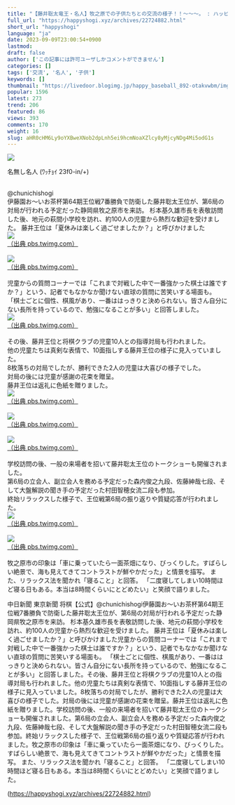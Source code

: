 ```yaml
---
title: "【藤井聡太竜王・名人】牧之原での子供たちとの交流の様子！！～～～。 : ハッピー将棋タイムズ"
full_url: "https://happyshogi.xyz/archives/22724882.html"
short_url: "happyshogi"
language: "ja"
date: 2023-09-09T23:00:54+0900
lastmod: 
draft: false
author: ['この記事には許可ユーザしかコメントができません']
categories: []
tags: ['交流', '名人', '子供']
keywords: []
thumbnail: "https://livedoor.blogimg.jp/happy_baseball_892-otakvwbm/imgs/a/9/a9f2f55b-s.jpg"
popular: 1596
latest: 273
trend: 206
featured: 86
views: 393
comments: 170
weight: 16
slug: aHR0cHM6Ly9oYXBweXNob2dpLnh5ei9hcmNoaXZlcy8yMjcyNDg4Mi5odG1s
---
```


![](https://livedoor.blogimg.jp/happy_baseball_892-otakvwbm/imgs/a/9/a9f2f55b-s.jpg)

<div><p id='resuname593'>名無し名人 (ﾜｯﾁｮｲ 23f0-in/+) </p><br> @chunichishogi <br> 伊藤園お～いお茶杯第64期王位戦7番勝負で防衛した藤井聡太王位が、第6局の対局が行われる予定だった静岡県牧之原市を来訪。 杉本基久雄市長を表敬訪問した後、地元の萩間小学校を訪れ、約100人の児童から熱烈な歓迎を受けました。 藤井王位は「夏休みは楽しく過ごせましたか？」と呼びかけました <br> <a id='img_593_1' class='' target='_blank' href='https://pbs.twimg.com/media/F5UoEarbsAAz3Q7.jpg'><img src='https://livedoor.blogimg.jp/happy_baseball_892-otakvwbm/imgs/4/e/4e64269d.jpg'><br>（出典 pbs.twimg.com）<br></a> <br> <a id='img_593_2' class='' target='_blank' href='https://pbs.twimg.com/media/F5UoNBkaMAAqrXF.jpg'><img src='https://livedoor.blogimg.jp/happy_baseball_892-otakvwbm/imgs/8/b/8b55628a.jpg'><br>（出典 pbs.twimg.com）<br></a> <br> 児童からの質問コーナーでは「これまで対戦した中で一番強かった棋士は誰ですか？」という、記者でもなかなか聞けない直球の質問に苦笑いする場面も。 「棋士ごとに個性、棋風があり、一番ははっきりと決められない。皆さん自分にない長所を持っているので、勉強になることが多い」と回答しました。 <br> <a id='img_593_3' class='' target='_blank' href='https://pbs.twimg.com/media/F5Uo96ea4AA1BZQ.jpg'><img src='https://livedoor.blogimg.jp/happy_baseball_892-otakvwbm/imgs/e/8/e8beceaf.jpg'><br>（出典 pbs.twimg.com）<br></a> <br> その後、藤井王位と将棋クラブの児童10人との指導対局も行われました。 <br> 他の児童たちは真剣な表情で、10面指しする藤井王位の様子に見入っていました。 <br> 8枚落ちの対局でしたが、勝利できた2人の児童は大喜びの様子でした。 <br> 対局の後には児童が感謝の花束を贈呈。 <br> 藤井王位は返礼に色紙を贈りました。 <br> <a id='img_593_4' class='' target='_blank' href='https://pbs.twimg.com/media/F5UpmpPaYAAd61G.jpg'><img src='https://livedoor.blogimg.jp/happy_baseball_892-otakvwbm/imgs/e/3/e30cc99f.jpg'><br>（出典 pbs.twimg.com）<br></a> <br> <a id='img_593_5' class='' target='_blank' href='https://pbs.twimg.com/media/F5UpmpTaQAERW9Y.jpg'><img src='https://livedoor.blogimg.jp/happy_baseball_892-otakvwbm/imgs/b/9/b92dbc55.jpg'><br>（出典 pbs.twimg.com）<br></a> <br> <a id='img_593_6' class='' target='_blank' href='https://pbs.twimg.com/media/F5Uqd5CbEAAwWbY.jpg'><img src='https://livedoor.blogimg.jp/happy_baseball_892-otakvwbm/imgs/a/9/a9f2f55b.jpg'><br>（出典 pbs.twimg.com）<br></a> <br> 学校訪問の後、一般の来場者を招いて藤井聡太王位のトークショーも開催されました。 <br> 第6局の立会人、副立会人を務める予定だった森内俊之九段、佐藤紳哉七段、そして大盤解説の聞き手の予定だった村田智穂女流二段も参加。 <br> 終始リラックスした様子で、王位戦第6局の振り返りや質疑応答が行われました。 <br> <a id='img_593_7' class='' target='_blank' href='https://pbs.twimg.com/media/F5VV_2sb0AAnDfC.jpg'><img src='https://livedoor.blogimg.jp/happy_baseball_892-otakvwbm/imgs/b/c/bc391669.jpg'><br>（出典 pbs.twimg.com）<br></a> <br> <a id='img_593_8' class='' target='_blank' href='https://pbs.twimg.com/media/F5VWDRLbMAAYQWr.jpg'><img src='https://livedoor.blogimg.jp/happy_baseball_892-otakvwbm/imgs/f/0/f0d60734.jpg'><br>（出典 pbs.twimg.com）<br></a> <br> 牧之原市の印象は「車に乗っていたら一面茶畑になり、びっくりした。すばらしい絶景で、海も見えてきてコントラストが鮮やかだった」と情景を描写。 また、リラックス法を聞かれ「寝ること」と回答。 「二度寝してしまい10時間ほど寝る日もある。本当は8時間くらいにとどめたい」と笑顔で語りました。 <p>中日新聞 東京新聞 将棋【公式】@chunichishogi伊藤園お～いお茶杯第64期王位戦7番勝負で防衛した藤井聡太王位が、第6局の対局が行われる予定だった静岡県牧之原市を来訪。 杉本基久雄市長を表敬訪問した後、地元の萩間小学校を訪れ、約100人の児童から熱烈な歓迎を受けました。 藤井王位は「夏休みは楽しく過ごせましたか？」と呼びかけました児童からの質問コーナーでは「これまで対戦した中で一番強かった棋士は誰ですか？」という、記者でもなかなか聞けない直球の質問に苦笑いする場面も。 「棋士ごとに個性、棋風があり、一番ははっきりと決められない。皆さん自分にない長所を持っているので、勉強になることが多い」と回答しました。その後、藤井王位と将棋クラブの児童10人との指導対局も行われました。他の児童たちは真剣な表情で、10面指しする藤井王位の様子に見入っていました。8枚落ちの対局でしたが、勝利できた2人の児童は大喜びの様子でした。対局の後には児童が感謝の花束を贈呈。藤井王位は返礼に色紙を贈りました。学校訪問の後、一般の来場者を招いて藤井聡太王位のトークショーも開催されました。第6局の立会人、副立会人を務める予定だった森内俊之九段、佐藤紳哉七段、そして大盤解説の聞き手の予定だった村田智穂女流二段も参加。終始リラックスした様子で、王位戦第6局の振り返りや質疑応答が行われました。牧之原市の印象は「車に乗っていたら一面茶畑になり、びっくりした。すばらしい絶景で、海も見えてきてコントラストが鮮やかだった」と情景を描写。 また、リラックス法を聞かれ「寝ること」と回答。 「二度寝してしまい10時間ほど寝る日もある。本当は8時間くらいにとどめたい」と笑顔で語りました。</p></div>

(https://happyshogi.xyz/archives/22724882.html)

